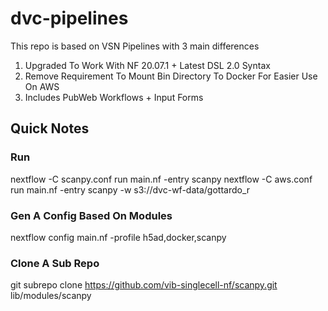 # dvc-pipelines

This repo is based on VSN Pipelines with 3 main differences

1.  Upgraded To Work With NF 20.07.1 + Latest DSL 2.0 Syntax
2.  Remove Requirement To Mount Bin Directory To Docker For Easier Use On AWS
3.  Includes PubWeb Workflows + Input Forms

## Quick Notes

### Run
nextflow -C scanpy.conf run main.nf -entry scanpy
nextflow -C aws.conf run main.nf -entry scanpy -w s3://dvc-wf-data/gottardo_r


### Gen A Config Based On Modules
nextflow config main.nf -profile h5ad,docker,scanpy

### Clone A Sub Repo
git subrepo clone https://github.com/vib-singlecell-nf/scanpy.git lib/modules/scanpy

